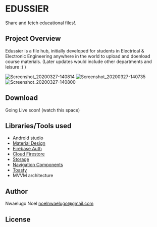 # EDUSSIER
Share and fetch educational files!.

## Project Overview
Edussier is a file hub, initially developed for students in Electrical & Electronic Engineering anywhere in the world
to upload and doenload course materials.
(Later updates would include other departments and leisure :) )

![Screenshot_20200327-140814](https://user-images.githubusercontent.com/40652867/77786377-03ba5000-705e-11ea-9544-cab8fe7b65f6.png) ![Screenshot_20200327-140735](https://user-images.githubusercontent.com/40652867/77786415-103ea880-705e-11ea-9b7a-d1110313a103.png) ![Screenshot_20200327-140800](https://user-images.githubusercontent.com/40652867/77786484-264c6900-705e-11ea-9ddd-2a6f2404f40c.png)



## Download
Going Live soon! (watch this space)

## Libraries/Tools used
* Android studio
* [Material Design](https://material.io/develop/android/)
* [Firebase Auth](https://firebase.google.com/docs/auth)
* [Cloud Firestore](https://firebase.google.com/docs/firestore)
* [Storage](https://firebase.google.com/docs/storage)
* [Navigation Components](https://developer.android.com/guide/navigation/navigation-getting-started)
* [Toasty](https://github.com/GrenderG/Toasty)
* MVVM architecture

## Author
Nwaelugo Noel
noelnwaelugo@gmail.com

## License

